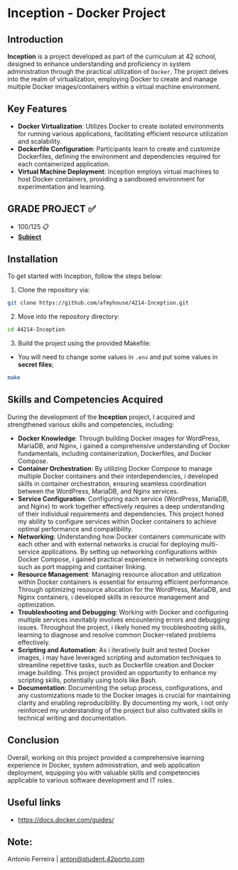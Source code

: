 # Inception - Docker Project

## Introduction
**Inception** is a project developed as part of the curriculum at 42 school, designed to enhance understanding and proficiency in system administration through the practical utilization of `Docker`. The project delves into the realm of virtualization, employing Docker to create and manage multiple Docker images/containers within a virtual machine environment.

## Key Features
- **Docker Virtualization**: Utilizes Docker to create isolated environments for running various applications, facilitating efficient resource utilization and scalability.
- **Dockerfile Configuration**: Participants learn to create and customize Dockerfiles, defining the environment and dependencies required for each containerized application.
- **Virtual Machine Deployment**: Inception employs virtual machines to host Docker containers, providing a sandboxed environment for experimentation and learning.

## GRADE PROJECT ✅
- 100/125 📋
- [**Subject**](https://github.com/nafmyhouse/44214-Inception.git/blob/master/extras/en.subject.pdf)

## Installation
To get started with Inception, follow the steps below:
1. Clone the repository via:
```bash
git clone https://github.com/afmyhouse/4214-Inception.git
```

2. Move into the repository directory:
```bash
cd 44214-Inception
```

3. Build the project using the provided Makefile:
 - You will need to change some values in `.env` and put some values in **secret files**;
```bash
make
```

## Skills and Competencies Acquired

During the development of the **Inception** project, I acquired and strengthened various skills and competencies, including:

- **Docker Knowledge**: Through building Docker images for WordPress, MariaDB, and Nginx, i gained a comprehensive understanding of Docker fundamentals, including containerization, Dockerfiles, and Docker Compose.
- **Container Orchestration**: By utilizing Docker Compose to manage multiple Docker containers and their interdependencies, i developed skills in container orchestration, ensuring seamless coordination between the WordPress, MariaDB, and Nginx services.
- **Service Configuration**: Configuring each service (WordPress, MariaDB, and Nginx) to work together effectively requires a deep understanding of their individual requirements and dependencies. This project honed my ability to configure services within Docker containers to achieve optimal performance and compatibility.
- **Networking**: Understanding how Docker containers communicate with each other and with external networks is crucial for deploying multi-service applications. By setting up networking configurations within Docker Compose, i gained practical experience in networking concepts such as port mapping and container linking.
- **Resource Management**: Managing resource allocation and utilization within Docker containers is essential for ensuring efficient performance. Through optimizing resource allocation for the WordPress, MariaDB, and Nginx containers, i developed skills in resource management and optimization.
- **Troubleshooting and Debugging**: Working with Docker and configuring multiple services inevitably involves encountering errors and debugging issues. Throughout the project, i likely honed my troubleshooting skills, learning to diagnose and resolve common Docker-related problems effectively.
- **Scripting and Automation**: As i iteratively built and tested Docker images, i may have leveraged scripting and automation techniques to streamline repetitive tasks, such as Dockerfile creation and Docker image building. This project provided an opportunity to enhance my scripting skills, potentially using tools like Bash.
- **Documentation**: Documenting the setup process, configurations, and any customizations made to the Docker images is crucial for maintaining clarity and enabling reproducibility. By documenting my work, i not only reinforced my understanding of the project but also cultivated skills in technical writing and documentation.


## Conclusion
Overall, working on this project provided a comprehensive learning experience in Docker, system administration, and web application deployment, equipping you with valuable skills and competencies applicable to various software development and IT roles.

## Useful links

- https://docs.docker.com/guides/


## Note:
Antonio Ferreira | anton@student.42porto.com
